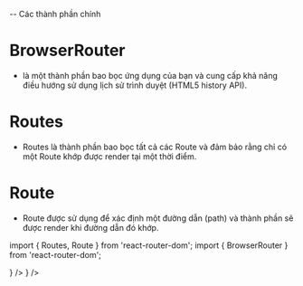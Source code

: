 -- Các thành phần chính

# BrowserRouter

- là một thành phần bao bọc ứng dụng của bạn và cung cấp khả năng điều hướng sử dụng lịch sử trình duyệt (HTML5 history API).

# Routes

- Routes là thành phần bao bọc tất cả các Route và đảm bảo rằng chỉ có một Route khớp được render tại một thời điểm.

# Route

- Route được sử dụng để xác định một đường dẫn (path) và thành phần sẽ được render khi đường dẫn đó khớp.

import { Routes, Route } from 'react-router-dom';
import { BrowserRouter } from 'react-router-dom';

<BrowserRouter>
    <Routes>
        <Route path="/" element={<Home />} />
        <Route path="/about" element={<About />} />
    </Routes>
</BrowserRouter>
